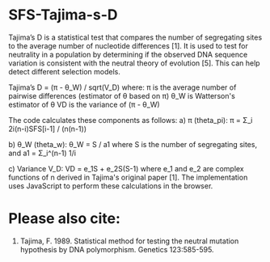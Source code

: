 # SFS-Tajima-s-D

Tajima’s D is  a statistical test that compares the number of segregating sites to the average number of nucleotide differences [1]. It is used to test for neutrality in a population by determining if the observed DNA sequence variation is consistent with the neutral theory of evolution [5]. This can help detect different selection models. 

Tajima’s D = (π - θ_W) / sqrt(V_D)
where:
π is the average number of pairwise differences (estimator of θ based on π)
θ_W is Watterson's estimator of θ
VD is the variance of (π - θ_W)

The code calculates these components as follows:
a) π (theta_pi):
π = Σ_i 2i(n-i)SFS[i-1] / (n(n-1))

b) θ_W (theta_w):
θ_W = S / a1
where S is the number of segregating sites, and a1 = Σ_i^(n-1) 1/i

c) Variance V_D:
VD = e_1S + e_2S(S-1)
where e_1 and e_2 are complex functions of n derived in Tajima's original paper [1]. The implementation uses JavaScript to perform these calculations in the browser.

# Please also cite:
1)	Tajima, F. 1989. Statistical method for testing the neutral   mutation hypothesis by DNA polymorphism. Genetics 123:585-595.
